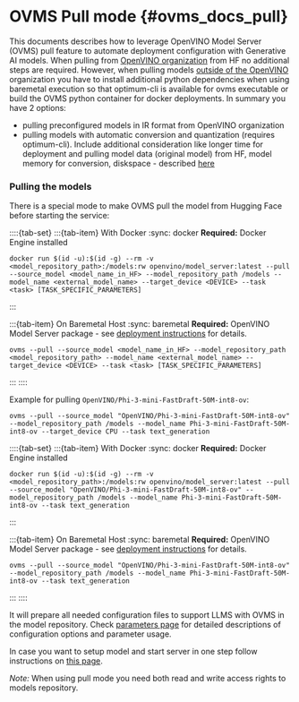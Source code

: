 # OVMS Pull mode {#ovms_docs_pull}

This documents describes how to leverage OpenVINO Model Server (OVMS) pull feature to automate deployment configuration with Generative AI models. When pulling from [OpenVINO organization](https://huggingface.co/OpenVINO) from HF no additional steps are required. However, when pulling models [outside of the OpenVINO](https://github.com/openvinotoolkit/model_server/blob/main/docs/pull_optimum_cli.md) organization you have to install additional python dependencies when using baremetal execution so that optimum-cli is available for ovms executable or build the OVMS python container for docker deployments. In summary you have 2 options:

- pulling preconfigured models in IR format from OpenVINO organization
- pulling models with automatic conversion and quantization (requires optimum-cli). Include additional consideration like longer time for deployment and pulling model data (original model) from HF, model memory for conversion, diskspace - described [here](https://github.com/openvinotoolkit/model_server/blob/main/docs/pull_optimum_cli.md)

### Pulling the models

There is a special mode to make OVMS pull the model from Hugging Face before starting the service:

::::{tab-set}
:::{tab-item} With Docker
:sync: docker
**Required:** Docker Engine installed

```text
docker run $(id -u):$(id -g) --rm -v <model_repository_path>:/models:rw openvino/model_server:latest --pull --source_model <model_name_in_HF> --model_repository_path /models --model_name <external_model_name> --target_device <DEVICE> --task <task> [TASK_SPECIFIC_PARAMETERS]
```
:::

:::{tab-item} On Baremetal Host
:sync: baremetal
**Required:** OpenVINO Model Server package - see [deployment instructions](../deploying_server_baremetal.md) for details.

```text
ovms --pull --source_model <model_name_in_HF> --model_repository_path <model_repository_path> --model_name <external_model_name> --target_device <DEVICE> --task <task> [TASK_SPECIFIC_PARAMETERS]
```
:::
::::

Example for pulling `OpenVINO/Phi-3-mini-FastDraft-50M-int8-ov`:

```text
ovms --pull --source_model "OpenVINO/Phi-3-mini-FastDraft-50M-int8-ov" --model_repository_path /models --model_name Phi-3-mini-FastDraft-50M-int8-ov --target_device CPU --task text_generation 
```
::::{tab-set}
:::{tab-item} With Docker
:sync: docker
**Required:** Docker Engine installed

```text
docker run $(id -u):$(id -g) --rm -v <model_repository_path>:/models:rw openvino/model_server:latest --pull --source_model "OpenVINO/Phi-3-mini-FastDraft-50M-int8-ov" --model_repository_path /models --model_name Phi-3-mini-FastDraft-50M-int8-ov --task text_generation
```
:::

:::{tab-item} On Baremetal Host
:sync: baremetal
**Required:** OpenVINO Model Server package - see [deployment instructions](../deploying_server_baremetal.md) for details.

```text
ovms --pull --source_model "OpenVINO/Phi-3-mini-FastDraft-50M-int8-ov" --model_repository_path /models --model_name Phi-3-mini-FastDraft-50M-int8-ov --task text_generation 
```
:::
::::


It will prepare all needed configuration files to support LLMS with OVMS in the model repository. Check [parameters page](./parameters.md) for detailed descriptions of configuration options and parameter usage.

In case you want to setup model and start server in one step follow instructions on [this page](./starting_server.md).

*Note:*
When using pull mode you need both read and write access rights to models repository.
